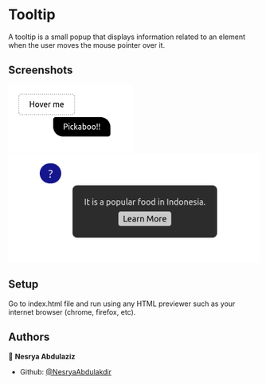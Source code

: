 # Tooltip

A tooltip is a small popup that displays information related to an element when the user moves the mouse pointer over it.

## Screenshots

![Screenshot](assets/ss1.png)
![Screenshot](assets/ss2.png)

## Setup

Go to index.html file and run using any HTML previewer such as your internet browser (chrome, firefox, etc).

## Authors

👤 **Nesrya Abdulaziz**

- Github: [@NesryaAbdulakdir](https://github.com/NesryaAbdulkadir)
